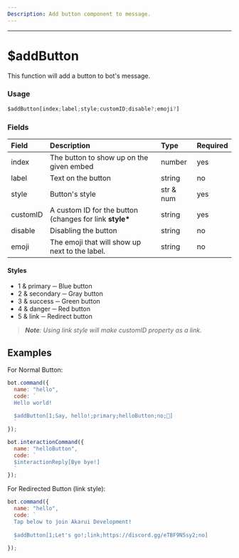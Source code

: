 ```yaml
---
Description: Add button component to message.
---
```

<hr>

# $addButton

This function will add a button to bot's message.

### Usage 
```js
$addButton[index;label;style;customID;disable?;emoji?]
```

### Fields
| Field | Description | Type | Required |
| :--- | :--- | :--- | :--- |
| index | The button to show up on the given embed | number | yes |
| label | Text on the button | string | no |
| style | Button's style | str & num | yes |
| customID | A custom ID for the button (changes for link __style*__ | string | yes |
| disable | Disabling the button | string | no |
| emoji | The emoji that will show up next to the label. | string | no |

#### Styles
* 1 & primary ─ Blue button
* 2 & secondary ─ Gray button
* 3 & success ─ Green button
* 4 & danger ─ Red button
* 5 & link ─ Redirect button
> *__Note__: Using link style will make customID property as a link.*

## Examples
For Normal Button:
```javascript
bot.command({
  name: "hello",
  code: `
  Hello world!
  
  $addButton[1;Say, hello!;primary;helloButton;no;👋]
  `
});

bot.interactionCommand({
  name: "helloButton",
  code: `
  $interactionReply[Bye bye!]
  `
});
```

For Redirected Button (link style):
```javascript
bot.command({
  name: "hello",
  code: `
  Tap below to join Akarui Development!
  
  $addButton[1;Let's go!;link;https://discord.gg/eTBF9N5sy2;no]
  `
});
```
